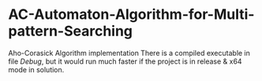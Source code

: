 # AC-Automaton-Algorithm-for-Multi-pattern-Searching
Aho-Corasick Algorithm implementation
There is a compiled executable in file *Debug*, but it would run much faster if the project is in release & x64 mode in solution.
